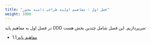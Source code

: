 ```yaml
---
title: "فصل اول : مفاهیم اولیه طراحی دامنه محور"
weight: 1000
---
```


در فصل اول به مفاهیم پایه DDD می‌پردازیم. این فصل شامل چندین بخش هست:

- 1.1[ مفاهیم پایه](obsidian://open?vault=DDDBook&file=content%2Fpart%201%20-%20Strategic%20Design%2Fchapter%201%2F1.1%20Fundamental%20of%20DDD%2F1.1%20Fundamental%20of%20DDD)
